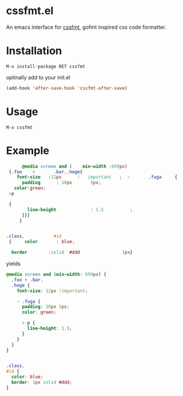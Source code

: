 # cssfmt.el
An emacs interface for [cssfmt](https://github.com/morishitter/cssfmt), gofmt inspired css code formatter.

# Installation

```
M-x install-package RET cssfmt
```

optinally add to your init.el

```lisp
(add-hook 'after-save-hook 'cssfmt-after-save)
```

# Usage

```
M-x cssfmt
```

# Example


```css
      @media screen and (    min-width :699px)
 {.foo    +       .bar,.hoge{
    font-size   :12px      !   important   ;  ~       .fuga     {
      padding      : 10px       5px;
   color:green;
 >p

 {
        line-height             : 1.5          ;
      }}}
     }


.class,           #id
 {     color       : blue;

  border        :solid  #ddd                1px}
```

yields

```css
@media screen and (min-width: 699px) {
  .foo + .bar,
  .hoge {
    font-size: 12px !important;

    ~ .fuga {
      padding: 10px 5px;
      color: green;

      > p {
        line-height: 1.5;
      }
    }
  }
}


.class,
#id {
  color: blue;
  border: 1px solid #ddd;
}

```


